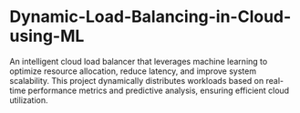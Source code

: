 # Dynamic-Load-Balancing-in-Cloud-using-ML
An intelligent cloud load balancer that leverages machine learning to optimize resource allocation, reduce latency, and improve system scalability. This project dynamically distributes workloads based on real-time performance metrics and predictive analysis, ensuring efficient cloud utilization.
